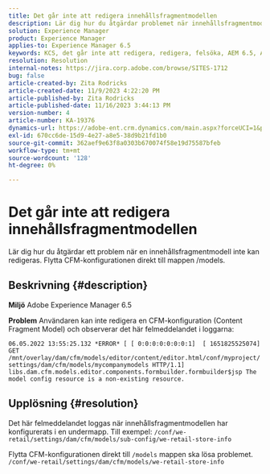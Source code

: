 ```yaml
---
title: Det går inte att redigera innehållsfragmentmodellen
description: Lär dig hur du åtgärdar problemet när innehållsfragmentmodellen inte kan redigeras.
solution: Experience Manager
product: Experience Manager
applies-to: Experience Manager 6.5
keywords: KCS, det går inte att redigera, redigera, felsöka, AEM 6.5, Adobe Experience Manager 6.5, CFM, Content Fragment Model, konfiguration, felmeddelande
resolution: Resolution
internal-notes: https://jira.corp.adobe.com/browse/SITES-1712
bug: false
article-created-by: Zita Rodricks
article-created-date: 11/9/2023 4:22:20 PM
article-published-by: Zita Rodricks
article-published-date: 11/16/2023 3:44:13 PM
version-number: 4
article-number: KA-19376
dynamics-url: https://adobe-ent.crm.dynamics.com/main.aspx?forceUCI=1&pagetype=entityrecord&etn=knowledgearticle&id=c6b3f824-1c7f-ee11-8179-6045bd006295
exl-id: 670cc6de-15d9-4e27-a8e5-38d9b21fd1b0
source-git-commit: 362aef9e63f8a0303b670074f58e19d75587bfeb
workflow-type: tm+mt
source-wordcount: '128'
ht-degree: 0%

---
```


# Det går inte att redigera innehållsfragmentmodellen


Lär dig hur du åtgärdar ett problem när en innehållsfragmentmodell inte kan redigeras. Flytta CFM-konfigurationen direkt till mappen /models.

## Beskrivning {#description}


<b>Miljö</b>
Adobe Experience Manager 6.5

<b>Problem</b>
Användaren kan inte redigera en CFM-konfiguration (Content Fragment Model) och observerar det här felmeddelandet i loggarna:

`06.05.2022 13:55:25.132 *ERROR* [ [ 0:0:0:0:0:0:0:1]  [ 1651825525074]  GET /mnt/overlay/dam/cfm/models/editor/content/editor.html/conf/myproject/settings/dam/cfm/models/mycompanymodels HTTP/1.1]  libs.dam.cfm.models.editor.components.formbuilder.formbuilder$jsp The model config resource is a non-existing resource.`


## Upplösning {#resolution}


Det här felmeddelandet loggas när innehållsfragmentmodellen har konfigurerats i en undermapp.
Till exempel: `/conf/we-retail/settings/dam/cfm/models/sub-config/we-retail-store-info`

Flytta CFM-konfigurationen direkt till `/models` mappen ska lösa problemet.
`/conf/we-retail/settings/dam/cfm/models/we-retail-store-info`
